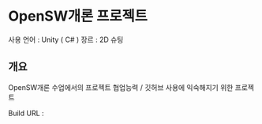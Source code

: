 # OpenSW개론 프로젝트

사용 언어 : Unity ( C# )
장르 : 2D 슈팅

## 개요

OpenSW개론 수업에서의 프로젝트
협업능력 / 깃허브 사용에 익숙해지기 위한 프로젝트

Build URL : 
